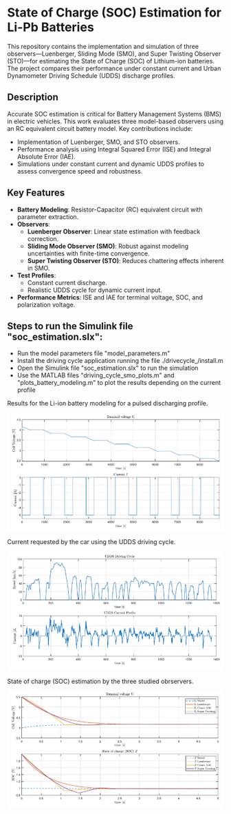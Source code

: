 # State of Charge (SOC) Estimation for Li-Pb Batteries

This repository contains the implementation and simulation of three observers—Luenberger, Sliding Mode (SMO), and Super Twisting Observer (STO)—for estimating the State of Charge (SOC) of Lithium-ion batteries. The project compares their performance under constant current and Urban Dynamometer Driving Schedule (UDDS) discharge profiles.

## Description
Accurate SOC estimation is critical for Battery Management Systems (BMS) in electric vehicles. This work evaluates three model-based observers using an RC equivalent circuit battery model. Key contributions include:
- Implementation of Luenberger, SMO, and STO observers.
- Performance analysis using Integral Squared Error (ISE) and Integral Absolute Error (IAE).
- Simulations under constant current and dynamic UDDS profiles to assess convergence speed and robustness.
  
## Key Features
- **Battery Modeling**: Resistor-Capacitor (RC) equivalent circuit with parameter extraction.
- **Observers**:
  - **Luenberger Observer**: Linear state estimation with feedback correction.
  - **Sliding Mode Observer (SMO)**: Robust against modeling uncertainties with finite-time convergence.
  - **Super Twisting Observer (STO)**: Reduces chattering effects inherent in SMO.
- **Test Profiles**:
  - Constant current discharge.
  - Realistic UDDS cycle for dynamic current input.
- **Performance Metrics**: ISE and IAE for terminal voltage, SOC, and polarization voltage.

## Steps to run the Simulink file "soc_estimation.slx":
 - Run the model parameters file "model_parameters.m"
 - Install the driving cycle application running the file ./drivecycle_/install.m
 - Open the Simulink file "soc_estimation.slx" to run the simulation
 - Use the MATLAB files "driving_cycle_smo_plots.m" and "plots_battery_modeling.m" to plot the results depending on the current profile
 
Results for the Li-ion battery modeling for a pulsed discharging profile. 

![](images/soc_battery_modeling.PNG)

Current requested by the car using the UDDS driving cycle. 

![](images/udds_charging_profile.PNG)

State of charge (SOC) estimation by the three studied obrservers.

![](images/SMO_tracking_soc.PNG)
